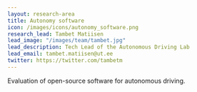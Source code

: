 ```yaml
---
layout: research-area
title: Autonomy software
icon: /images/icons/autonomy_software.png
research_lead: Tambet Matiisen
lead_image: "/images/team/tambet.jpg"
lead_description: Tech Lead of the Autonomous Driving Lab
lead_email: tambet.matiisen@ut.ee
twitter: https://twitter.com/tambetm
---
```


Evaluation of open-source software for autonomous driving.
